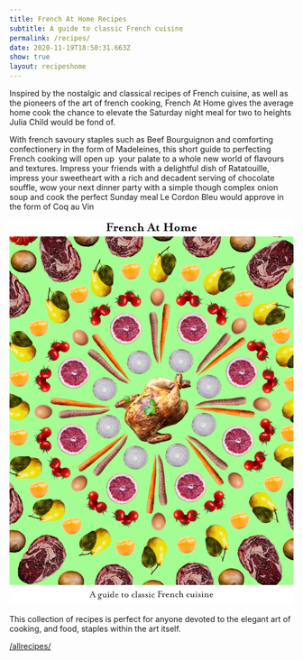 ```yaml
---
title: French At Home Recipes
subtitle: A guide to classic French cuisine
permalink: /recipes/
date: 2020-11-19T18:50:31.663Z
show: true
layout: recipeshome
---
```

Inspired by the nostalgic and classical recipes of French cuisine, as well as the pioneers of the art of french cooking, French At Home gives the average home cook the chance to elevate the Saturday night meal for two to heights Julia Child would be fond of. 

With french savoury staples such as Beef Bourguignon and comforting confectionery in the form of Madeleines, this short guide to perfecting French cooking will open up  your palate to a whole new world of flavours and textures. Impress your friends with a delightful dish of Ratatouille, impress your sweetheart with a rich and decadent serving of chocolate souffle, wow your next dinner party with a simple though complex onion soup and cook the perfect Sunday meal Le Cordon Bleu would approve in the form of Coq au Vin

![French At Home Cover](../uploads/frenchathome2.jpg)

This collection of recipes is perfect for anyone devoted to the elegant art of cooking, and food, staples within the art itself.

[/allrecipes/](/allrecipes/)